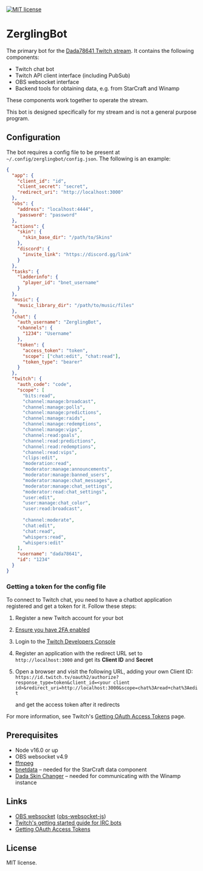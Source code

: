[![MIT license](https://img.shields.io/badge/license-MIT-brightgreen.svg)](https://opensource.org/licenses/MIT)

# ZerglingBot

The primary bot for the [Dada78641 Twitch stream](https://www.twitch.tv/dada78641). It contains the following components:

* Twitch chat bot
* Twitch API client interface (including PubSub)
* OBS websocket interface
* Backend tools for obtaining data, e.g. from StarCraft and Winamp

These components work together to operate the stream.

This bot is designed specifically for my stream and is not a general purpose program.

## Configuration

The bot requires a config file to be present at `~/.config/zerglingbot/config.json`. The following is an example:

```json
{
  "app": {
    "client_id": "id",
    "client_secret": "secret",
    "redirect_uri": "http://localhost:3000"
  },
  "obs": {
    "address": "localhost:4444",
    "password": "password"
  },
  "actions": {
    "skin": {
      "skin_base_dir": "/path/to/Skins"
    },
    "discord": {
      "invite_link": "https://discord.gg/link"
    }
  },
  "tasks": {
    "ladderinfo": {
      "player_id": "bnet_username"
    }
  },
  "music": {
    "music_library_dir": "/path/to/music/files"
  },
  "chat": {
    "auth_username": "ZerglingBot",
    "channels": {
      "1234": "Username"
    },
    "token": {
      "access_token": "token",
      "scope": ["chat:edit", "chat:read"],
      "token_type": "bearer"
    }
  },
  "twitch": {
    "auth_code": "code",
    "scope": [
      "bits:read",
      "channel:manage:broadcast",
      "channel:manage:polls",
      "channel:manage:predictions",
      "channel:manage:raids",
      "channel:manage:redemptions",
      "channel:manage:vips",
      "channel:read:goals",
      "channel:read:predictions",
      "channel:read:redemptions",
      "channel:read:vips",
      "clips:edit",
      "moderation:read",
      "moderator:manage:announcements",
      "moderator:manage:banned_users",
      "moderator:manage:chat_messages",
      "moderator:manage:chat_settings",
      "moderator:read:chat_settings",
      "user:edit",
      "user:manage:chat_color",
      "user:read:broadcast",
      
      "channel:moderate",
      "chat:edit",
      "chat:read",
      "whispers:read",
      "whispers:edit"
    ],
    "username": "dada78641",
    "id": "1234"
  }
}
```

### Getting a token for the config file

To connect to Twitch chat, you need to have a chatbot application registered and get a token for it. Follow these steps:

1. Register a new Twitch account for your bot
1. [Ensure you have 2FA enabled](https://www.twitch.tv/settings/security)
1. Login to the [Twitch Developers Console](https://dev.twitch.tv/console)
1. Register an application with the redirect URL set to `http://localhost:3000` and get its **Client ID** and **Secret**
1. Open a browser and visit the following URL, adding your own Client ID:
    `https://id.twitch.tv/oauth2/authorize?response_type=token&client_id=<your client id>&redirect_uri=http://localhost:3000&scope=chat%3Aread+chat%3Aedit`

    and get the access token after it redirects

For more information, see Twitch's [Getting OAuth Access Tokens](https://dev.twitch.tv/docs/authentication/getting-tokens-oauth#examples-of-the-three-flows) page.

## Prerequisites

* Node v16.0 or up
* OBS websocket v4.9
* [ffmpeg](https://ffmpeg.org/)
* [bnetdata](https://github.com/msikma/bnetdata) – needed for the StarCraft data component
* [Dada Skin Changer](https://github.com/msikma/dada-skin-changer) – needed for communicating with the Winamp instance

## Links

* [OBS websocket](https://github.com/obsproject/obs-websocket) ([obs-websocket-js](https://github.com/obs-websocket-community-projects/obs-websocket-js))
* [Twitch's getting started guide for IRC bots](https://dev.twitch.tv/docs/irc/get-started)
* [Getting OAuth Access Tokens](https://dev.twitch.tv/docs/authentication/getting-tokens-oauth#examples-of-the-three-flows)

## License

MIT license.
